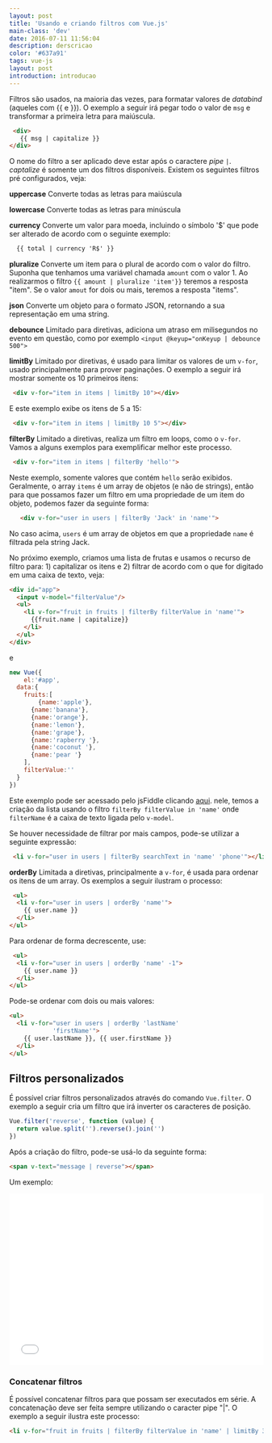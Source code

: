 ```yaml
---
layout: post
title: 'Usando e criando filtros com Vue.js'
main-class: 'dev'
date: 2016-07-11 11:56:04 
description: derscricao
color: '#637a91'
tags: vue-js
layout: post
introduction: introducao
---
```


Filtros são usados, na maioria das vezes, para formatar valores de *databind* (aqueles com {{ e }}). O exemplo a seguir irá pegar todo o valor de `msg` e transformar a primeira letra para maiúscula.

```html
 <div>
   {{ msg | capitalize }}
</div>
```

O nome do filtro a ser aplicado deve estar após o caractere *pipe* `|`. *captalize* é somente um dos filtros disponíveis. Existem os seguintes filtros pré configurados, veja:

**uppercase** 
Converte todas as letras para maiúscula

**lowercase** Converte todas as letras para minúscula

**currency** Converte um valor para moeda, incluindo o símbolo '$' que pode ser alterado de acordo com o seguinte exemplo:

```html
  {{ total | currency 'R$' }}
```

**pluralize** Converte um item para o plural de acordo com o valor do filtro. Suponha que tenhamos uma variável chamada `amount` com o valor 1. Ao realizarmos o filtro `{{ amount | pluralize 'item'}}` teremos a resposta "item". Se o valor `amout` for dois ou mais, teremos a resposta "items".

**json** Converte um objeto para o formato JSON, retornando a sua representação em uma string.

**debounce** Limitado para diretivas, adiciona um atraso em milisegundos no evento em questão, como por exemplo `<input @keyup="onKeyup | debounce 500">`

**limitBy** Limitado por diretivas, é usado para limitar os valores de um `v-for`, usado principalmente para prover paginações. O exemplo a seguir irá mostrar somente os 10 primeiros itens:

```html
 <div v-for="item in items | limitBy 10"></div>
```

E este exemplo exibe os itens de 5 a 15:

```html
 <div v-for="item in items | limitBy 10 5"></div>
```

**filterBy** Limitado a diretivas, realiza um filtro em loops, como o `v-for`. Vamos a alguns exemplos para exemplificar melhor este processo. 

```html
 <div v-for="item in items | filterBy 'hello'">
```

   Neste exemplo, somente valores que contém `hello` serão exibidos. Geralmente, o array `items` é um array de objetos (e não de strings), então para que possamos fazer um filtro em uma propriedade de um item do objeto, podemos fazer da seguinte forma:

```html
   <div v-for="user in users | filterBy 'Jack' in 'name'">
```

No caso acima, `users` é um array de objetos em que a propriedade `name` é filtrada pela string Jack.

No próximo exemplo, criamos uma lista de frutas e usamos o recurso de filtro para: 1) capitalizar os itens e 2) filtrar de acordo com o que for digitado em uma caixa de texto, veja:

```html
<div id="app">
  <input v-model="filterValue"/>
  <ul>
    <li v-for="fruit in fruits | filterBy filterValue in 'name'">
      {{fruit.name | capitalize}}
    </li>
  </ul>  
</div>
```

e

```js
new Vue({
	el:'#app',
  data:{
  	fruits:[
    	{name:'apple'},
      {name:'banana'},
      {name:'orange'},
      {name:'lemon'},
      {name:'grape'},
      {name:'rapberry '},
      {name:'coconut '},
      {name:'pear '}
    ],
    filterValue:''
  }
})
```

Este exemplo pode ser acessado pelo jsFiddle clicando [aqui](https://jsfiddle.net/danielschmitz/dy765x76/). nele, temos a criação da lista usando o filtro  `filterBy filterValue in 'name'` onde `filterName` é a caixa de texto ligada pelo `v-model`.

 Se houver necessidade de filtrar por mais campos, pode-se utilizar a seguinte expressão:

```html
 <li v-for="user in users | filterBy searchText in 'name' 'phone'"></li>
```

**orderBy** Limitada a diretivas, principalmente a `v-for`, é usada para ordenar os itens de um array. Os exemplos a seguir ilustram o processo:

```html
 <ul>
  <li v-for="user in users | orderBy 'name'">
    {{ user.name }}
  </li>
</ul>
```

 Para ordenar de forma decrescente, use:

```html
 <ul>
  <li v-for="user in users | orderBy 'name' -1">
    {{ user.name }}
  </li>
</ul>
```

Pode-se ordenar com dois ou mais valores:

```html
<ul>
  <li v-for="user in users | orderBy 'lastName'
            'firstName'">
    {{ user.lastName }}, {{ user.firstName }}
  </li>
</ul>
```

## Filtros personalizados

É possível criar filtros personalizados através do comando `Vue.filter`. O exemplo a seguir cria um filtro que irá inverter os caracteres de posição.

```js
Vue.filter('reverse', function (value) {
  return value.split('').reverse().join('')
})
```

Após a criação do filtro, pode-se usá-lo da seguinte forma:

```html
<span v-text="message | reverse"></span>
```

Um exemplo:

<iframe width="100%" height="340" src="//jsfiddle.net/nxa7zcaa/embedded/js,html,result/" allowfullscreen="allowfullscreen" frameborder="0"></iframe>

### Concatenar filtros

É possível concatenar filtros para que possam ser executados em série. A concatenação deve ser feita sempre utilizando o caracter pipe "|". O exemplo a seguir ilustra este processo:

```html
<li v-for="fruit in fruits | filterBy filterValue in 'name' | limitBy 3">
```

